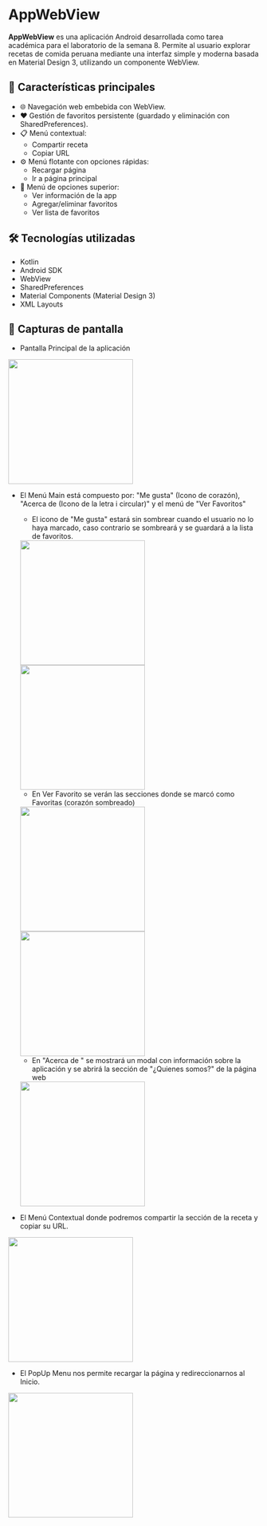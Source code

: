 # AppWebView 

**AppWebView** es una aplicación Android desarrollada como tarea académica para el laboratorio de la semana 8. Permite al usuario explorar recetas de comida peruana mediante una interfaz simple y moderna basada en Material Design 3, utilizando un componente WebView.

## 📱 Características principales

- 🌐 Navegación web embebida con WebView.
- ❤️ Gestión de favoritos persistente (guardado y eliminación con SharedPreferences).
- 📋 Menú contextual:
  - Compartir receta
  - Copiar URL
- ⚙️ Menú flotante con opciones rápidas:
  - Recargar página
  - Ir a página principal
- 🧭 Menú de opciones superior:
  - Ver información de la app
  - Agregar/eliminar favoritos
  - Ver lista de favoritos

## 🛠️ Tecnologías utilizadas

- Kotlin
- Android SDK
- WebView
- SharedPreferences
- Material Components (Material Design 3)
- XML Layouts

## 📸 Capturas de pantalla

- Pantalla Principal de la aplicación
<img src="Main_View.jpeg" width="250" />

- El Menú Main está compuesto por: "Me gusta" (Icono de corazón), "Acerca de (Icono de la letra i circular)" y el menú de "Ver Favoritos"

  - El icono de "Me gusta" estará sin sombrear cuando el usuario no lo haya marcado, caso contrario se sombreará y se guardará a la lista de favoritos.
  <img src="Me Encanta_Sin sombrear.jpeg" width="250" />

  <img src="Me Encanta_sombreado.jpeg" width="250" />

  - En Ver Favorito se verán las secciones donde se marcó como Favoritas (corazón sombreado)
  <img src="Main_Menu_VerFavoritos.jpeg" width="250" />
  <img src="Main_Menu_Acerca.jpeg" width="250" />

    - En "Acerca de " se mostrará un modal con información sobre la aplicación y se abrirá la sección de "¿Quienes somos?" de la página web
  <img src="AcercaDe_Info.jpeg" width="250" />

- El Menú Contextual donde podremos compartir la sección de la receta y copiar su URL.
<img src="Menu_Contextual.jpeg" width="250" />

- El PopUp Menu nos permite recargar la página y redireccionarnos al Inicio.
<img src="PopUp_Menu.jpeg" width="250" />

